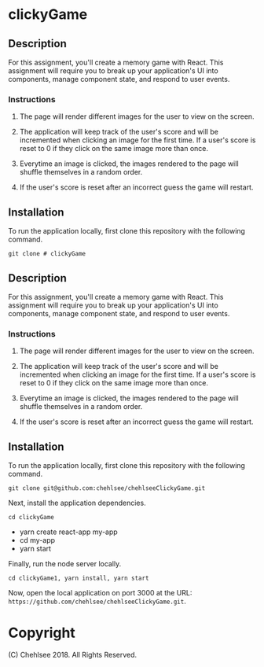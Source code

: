 # clickyGame

## Description

For this assignment, you'll create a memory game with React. This assignment will require you to break up your application's UI into components, manage component state, and respond to user events.



### Instructions

1. The page will render different images for the user to view on the screen.

2. The application will keep track of the user's score and will be incremented when clicking an image for the first time. If a user's score is reset to 0 if they click on the same image more than once.

3. Everytime an image is clicked, the images rendered to the page will shuffle themselves in a random order.

4. If the user's score is reset after an incorrect guess the game will restart. 

## Installation

To run the application locally, first clone this repository with the following command.

	git clone # clickyGame

## Description

For this assignment, you'll create a memory game with React. This assignment will require you to break up your application's UI into components, manage component state, and respond to user events.



### Instructions

1. The page will render different images for the user to view on the screen.

2. The application will keep track of the user's score and will be incremented when clicking an image for the first time. If a user's score is reset to 0 if they click on the same image more than once.

3. Everytime an image is clicked, the images rendered to the page will shuffle themselves in a random order.

4. If the user's score is reset after an incorrect guess the game will restart. 

## Installation

To run the application locally, first clone this repository with the following command.

	git clone git@github.com:chehlsee/chehlseeClickyGame.git
	
Next, install the application dependencies.

	cd clickyGame
	
  
  * yarn create react-app my-app
  * cd my-app
  * yarn start
	
Finally, run the node server locally.

	cd clickyGame1, yarn install, yarn start
	
Now, open the local application on port 3000 at the URL: `https://github.com/chehlsee/chehlseeClickyGame.git`.

# Copyright
 (C) Chehlsee 2018. All Rights Reserved.

